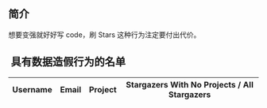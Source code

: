 ## 简介

想要变强就好好写 code，刷 Stars 这种行为注定要付出代价。

##  具有数据造假行为的名单

| Username | Email | Project | Stargazers With No Projects / All Stargazers |
| --- | --- | --- | --- |
